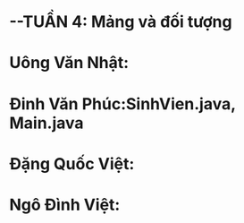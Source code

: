 # --TUẦN 4: Mảng và đối tượng
# Uông Văn Nhật:
# Đinh Văn Phúc:SinhVien.java, Main.java
# Đặng Quốc Việt:
# Ngô Đình Việt:
